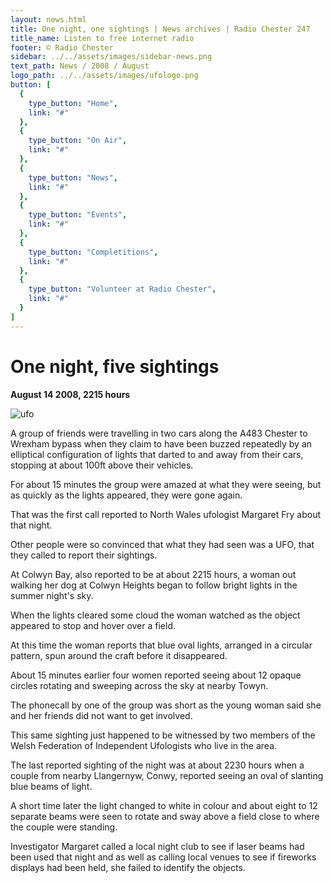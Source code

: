 ```yaml
---
layout: news.html
title: One night, one sightings | News archives | Radio Chester 247
title_name: Listen to free internet radio
footer: © Radio Chester
sidebar: ../../assets/images/sidebar-news.png
text_path: News / 2008 / August
logo_path: ../../assets/images/ufologo.png
button: [
  {
    type_button: "Home",
    link: "#"
  },
  {
    type_button: "On Air",
    link: "#"
  },
  {
    type_button: "News",
    link: "#"
  },
  {
    type_button: "Events",
    link: "#"
  },
  {
    type_button: "Completitions",
    link: "#"
  },
  {
    type_button: "Volunteer at Radio Chester",
    link: "#"
  }
]
---
```

# One night, five sightings

**August 14 2008, 2215 hours**

![ufo](../../assets/images/ufo.png)

A group of friends were travelling in two cars along the A483 Chester to Wrexham bypass when they claim to have been buzzed repeatedly by an elliptical configuration of lights that darted to and away from their cars, stopping at about 100ft above their vehicles.

For about 15 minutes the group were amazed at what they were seeing, but as quickly as the lights appeared, they were gone again.

That was the first call reported to North Wales ufologist Margaret Fry about that night.

Other people were so convinced that what they had seen was a UFO, that they called to report their sightings.

At Colwyn Bay, also reported to be at about 2215 hours, a woman out walking her dog at Colwyn Heights began to follow bright lights in the summer night's sky.

When the lights cleared some cloud the woman watched as the object appeared to stop and hover over a field.

At this time the woman reports that blue oval lights, arranged in a circular pattern, spun around the craft before it disappeared.

About 15 minutes earlier four women reported seeing about 12 opaque circles rotating and sweeping across the sky at nearby Towyn.

The phonecall by one of the group was short as the young woman said she and her friends did not want to get involved.

This same sighting just happened to be witnessed by two members of the Welsh Federation of Independent Ufologists who live in the area.

The last reported sighting of the night was at about 2230 hours when a couple from nearby Llangernyw, Conwy, reported seeing an oval of slanting blue beams of light.

A short time later the light changed to white in colour and about eight to 12 separate beams were seen to rotate and sway above a field close to where the couple were standing.

Investigator Margaret called a local night club to see if laser beams had been used that night and as well as calling local venues to see if fireworks displays had been held, she failed to identify the objects.
